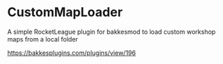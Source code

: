 # CustomMapLoader

A simple RocketLeague plugin for bakkesmod to load custom workshop maps from a local folder

https://bakkesplugins.com/plugins/view/196
